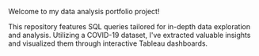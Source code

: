 Welcome to my data analysis portfolio project!

This repository features SQL queries tailored for in-depth data exploration and analysis. Utilizing a COVID-19 dataset, I've extracted valuable insights and visualized them through interactive Tableau dashboards.
